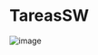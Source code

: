 # TareasSW
![image](https://user-images.githubusercontent.com/56243324/136251899-7da0543e-356f-427f-86dd-dea0772043a0.png)
